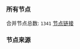 ### 所有节点
合并节点总数: `1341`
[节点链接](https://raw.githubusercontent.com/rzhy1/11/master/sub/sub_merge_base64.txt)

### 节点来源